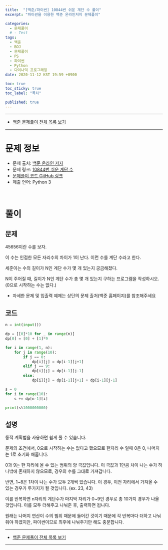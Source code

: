 ```yaml
---
title:  "[백준/파이썬] 10844번 쉬운 계단 수 풀이"
excerpt: "파이썬을 이용한 백준 온라인저지 문제풀이"

categories:
  - 문제풀이
  # - Test
tags:
  - 백준
  - BOJ
  - 문제풀이
  - PS
  - 파이썬
  - Python
  - 다이나믹 프로그래밍
date: 2020-11-12 KST 19:59 +0900

toc: true
toc_sticky: true
toc_label: "목차"

published: true
---
```


- - -

 - [백준 문제풀이 전체 목록 보기](/boj)

- - -

# 문제 정보
 - 문제 출처: [백준 온라인 저지](http://boj.kr/)
 - 문제 링크: [10844번 쉬운 계단 수](https://www.acmicpc.net/problem/10844)
 - [문제풀이 코드 GitHub 링크](https://github.com/NeoMindStd/CodingLife)
 - 제출 언어: Python 3
 
 <br>

# 풀이

## 문제

45656이란 수를 보자.

이 수는 인접한 모든 자리수의 차이가 1이 난다. 이런 수를 계단 수라고 한다.

세준이는 수의 길이가 N인 계단 수가 몇 개 있는지 궁금해졌다.

N이 주어질 때, 길이가 N인 계단 수가 총 몇 개 있는지 구하는 프로그램을 작성하시오. (0으로 시작하는 수는 없다.)

* 자세한 문제 및 입출력 예제는 상단의 문제 출처(백준 홈페이지)를 참조해주세요

## 코드

```python
n = int(input())

dp = [[0]*10 for _ in range(n)]
dp[0] = [0] + [1]*9

for i in range(1, n):
    for j in range(10):
        if j == 0:
            dp[i][j] = dp[i-1][j+1]
        elif j == 9:
            dp[i][j] = dp[i-1][j-1]
        else:
            dp[i][j] = dp[i-1][j+1] + dp[i-1][j-1]

s = 0
for i in range(10):
    s += dp[n-1][i]

print(s%1000000000)
```

## 설명

동적 계획법을 사용하면 쉽게 풀 수 있습니다.

문제의 조건에서, 0으로 시작하는 수는 없다고 했으므로 한자리 수 일때 0은 0, 나머지는 1로 초기화 해줍니다.

0과 9는 한 자리에 올 수 있는 범위의 양 극값입니다. 이 극값과 1만큼 차이 나는 수가 하나밖에 존재하지 않으므로, 경우의 수를 그대로 가져갑니다.

반면, 1~8은 1차이 나는 수가 모두 2개씩 있습니다. 이 경우, 이전 자리에서 가져올 수 있는 경우가 두가지가 될 것입니다. (ex. 23, 43)

이를 반복하면 n자리의 계단수가 마지막 자리가 0~9인 경우로 총 10가지 경우가 나올 것입니다.
이를 모두 더해주고 나눠준 후, 출력하면 됩니다.

원래는 나머지 연산이 수의 범위 때문에 들어간 것이기 때문에 각 반복마다 더하고 나눠줘야 하겠지만, 파이썬이므로 최후에 나눠주기만 해도 충분합니다.

- - -

 - [백준 문제풀이 전체 목록 보기](/boj)

- - -